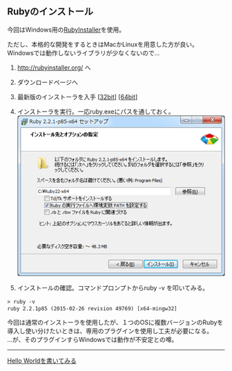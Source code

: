 ## Rubyのインストール
今回はWindows用の[RubyInstaller](http://rubyinstaller.org/)を使用。

ただし、本格的な開発をするときはMacかLinuxを用意した方が良い。  
Windowsでは動作しないライブラリが少なくないので…

1. http://rubyinstaller.org/ へ
2. ダウンロードページへ
3. 最新版のインストーラを入手 [[32bit](http://dl.bintray.com/oneclick/rubyinstaller/rubyinstaller-2.2.1.exe)] [[64bit](http://dl.bintray.com/oneclick/rubyinstaller/rubyinstaller-2.2.1-x64.exe)]
4. インストーラを実行。一応ruby.exeにパスを通しておく。
![path](img/installer.png)

5. インストールの確認。コマンドプロンプトからruby -v を叩いてみる。

```dos
> ruby -v
ruby 2.2.1p85 (2015-02-26 revision 49769) [x64-mingw32]
```

今回は通常のインストーラを使用したが、１つのOSに複数バージョンのRubyを導入し使い分けたいときは、専用のプラグインを使用し工夫が必要になる。  
…が、そのプラグインすらWindowsでは動作が不安定との噂。

----

[Hello Worldを書いてみる](03_helloworld.md)
